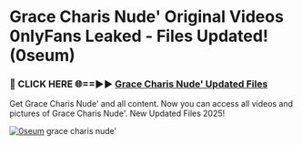 # Grace Charis Nude' Original Videos 0nlyFans Leaked - Files Updated! (0seum)

<h3>🔴 CLICK HERE 🌐==►► <a href="https://tinyurl.com/x26r9saj" rel="nofollow">Grace Charis Nude' Updated Files</a></h3>

Get Grace Charis Nude' and all content. Now you can access all videos and pictures of Grace Charis Nude'. New Updated Files 2025!

[![0seum](https://i.imgur.com/LkgZPqh.gif)](https://tinyurl.com/x26r9saj)
grace charis nude'